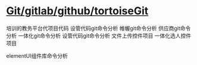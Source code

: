
# [Git/gitlab/github/tortoiseGit](https://blog.csdn.net/amnesiac666/category_10571446.html)


培训的教务平台代项目代码
设管代码git命令分析
帷幄git命令分析
供应商git命令分析
一体化git命令分析
设管代码git命令分析
文件上传控件项目
一体化选人控件项目

elementUI组件库命令分析




